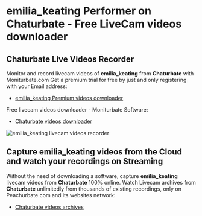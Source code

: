# emilia_keating Performer on Chaturbate - Free LiveCam videos downloader

## Chaturbate Live Videos Recorder

Monitor and record livecam videos of **emilia_keating** from **Chaturbate** with Moniturbate.com
Get a premium trial for free by just and only registering with your Email address:
* [emilia_keating Premium videos downloader](https://moniturbate.com/request-demo-licence-key.html)

Free livecam videos downloader - Moniturbate Software:
* [Chaturbate videos downloader](https://moniturbate.com/moniturbate-download-software.html)

![emilia_keating livecam videos recorder](https://peachurnet.com/templates/moniturbate-software.png)


## Capture emilia_keating videos from the Cloud and watch your recordings on Streaming

Without the need of downloading a software, capture **emilia_keating** livecam videos from **Chaturbate** 100% online.
Watch Livecam archives from **Chaturbate** unlimitedly from thousands of existing recordings, only on Peachurbate.com and its websites network:
* [Chaturbate videos archives](https://peachurnet.com/)